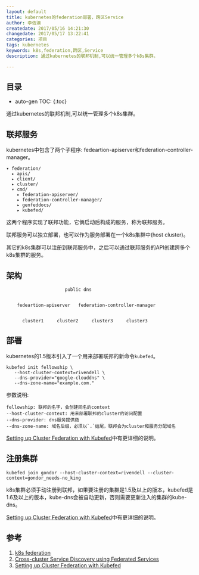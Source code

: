 ```yaml
---
layout: default
title: kubernetes的federation部署，跨区Service
author: 李佶澳
createdate: 2017/05/16 14:21:30
changedate: 2017/05/17 13:22:41
categories: 项目
tags: kubernetes
keywords: k8s,federation,跨区,Service
description: 通过kubernetes的联邦机制,可以统一管理多个k8s集群。

---
```


## 目录
* auto-gen TOC:
{:toc}

通过kubernetes的联邦机制,可以统一管理多个k8s集群。

## 联邦服务

kubernetes中包含了两个子程序: fedeartion-apiserver和federation-controller-manager。

	▾ federation/
	  ▸ apis/
	  ▸ client/
	  ▸ cluster/
	  ▾ cmd/
	    ▸ federation-apiserver/
	    ▸ federation-controller-manager/
	    ▸ genfeddocs/
	    ▸ kubefed/

这两个程序实现了联邦功能，它俩启动后构成的服务，称为联邦服务。

联邦服务可以独立部署，也可以作为服务部署在一个k8s集群中(host cluster)。

其它的k8s集群可以注册到联邦服务中，之后可以通过联邦服务的API创建跨多个k8s集群的服务。

## 架构

	                      public dns
	
	
	    fedeartion-apiserver   federation-controller-manager
	
	
	      cluster1     cluster2     cluster3     cluster3 

## 部署

kubernetes的1.5版本引入了一个用来部署联邦的新命令`kubefed`。

	kubefed init fellowship \            
	   --host-cluster-context=rivendell \
	   --dns-provider="google-clouddns" \
	   --dns-zone-name="example.com."

参数说明:

	fellowship: 联邦的名字，会创建同名的context
	--host-cluster-context: 用来部署联邦的cluster的访问配置
	--dns-provider: dns服务提供商
	--dns-zone-name: 域名后缀，必须以`.`结尾，联邦会为cluster和服务分配域名

[Setting up Cluster Federation with Kubefed][3]中有更详细的说明。

## 注册集群

	kubefed join gondor --host-cluster-context=rivendell --cluster-context=gondor_needs-no_king

k8s集群必须手动注册到联邦，如果要注册的集群是1.5及以上的版本，kubefed是1.6及以上的版本，kube-dns会被自动更新，否则需要更新注入的集群的kube-dns。

[Setting up Cluster Federation with Kubefed][3]中有更详细的说明。

## 参考

1. [k8s federation][1]
2. [Cross-cluster Service Discovery using Federated Services][2]
3. [Setting up Cluster Federation with Kubefed][3]

[1]: https://github.com/kubernetes/kubernetes/tree/1780a527f6accd283fb95ab01beda3d380ff20e1/federation  "k8s federation" 
[2]: https://kubernetes.io/docs/tasks/federation/federation-service-discovery/ "Cross-cluster Service Discovery using Federated Services"
[3]: https://kubernetes.io/docs/tasks/federation/set-up-cluster-federation-kubefed/  "Setting up Cluster Federation with Kubefed"
